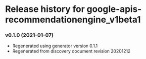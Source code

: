 # Release history for google-apis-recommendationengine_v1beta1

### v0.1.0 (2021-01-07)

* Regenerated using generator version 0.1.1
* Regenerated from discovery document revision 20201212

